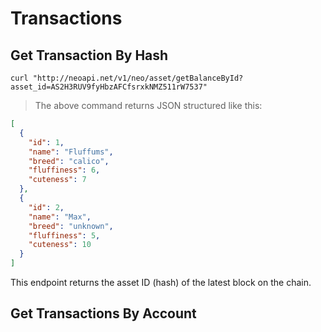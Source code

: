 # Transactions

## Get Transaction By Hash

```shell
curl "http://neoapi.net/v1/neo/asset/getBalanceById?asset_id=AS2H3RUV9fyHbzAFCfsrxkNMZ511rW7537"
```

> The above command returns JSON structured like this:

```json
[
  {
    "id": 1,
    "name": "Fluffums",
    "breed": "calico",
    "fluffiness": 6,
    "cuteness": 7
  },
  {
    "id": 2,
    "name": "Max",
    "breed": "unknown",
    "fluffiness": 5,
    "cuteness": 10
  }
]
```

This endpoint returns the asset ID (hash) of the latest block on the chain.

## Get Transactions By Account